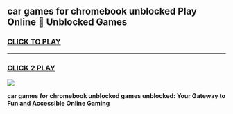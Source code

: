 
## car games for chromebook unblocked Play Online 👋 Unblocked Games
<h3>
<a href="https://premium.freeplayer.one?title=car_games_for_chromebook_unblocked&ref=19F">CLICK TO PLAY</a></h3>
<hr>

<h3>
<a href="https://premium.freeplayer.one?title=car_games_for_chromebook_unblocked&ref=19F">CLICK 2 PLAY</a>
  
</h3>

<a href="https://premium.freeplayer.one?title=car_games_for_chromebook_unblocked&ref=19F"><img src="https://clearcache.store/games.png"></a>


**car games for chromebook unblocked games unblocked: Your Gateway to Fun and Accessible Online Gaming**
